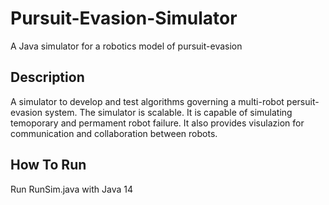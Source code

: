 # Pursuit-Evasion-Simulator
A Java simulator for a robotics model of pursuit-evasion

## Description
A simulator to develop and test algorithms governing a multi-robot persuit-evasion system. The simulator is scalable. It is capable of simulating temoporary and permament robot failure. It also provides visulazion for communication and collaboration between robots.

## How To Run
Run RunSim.java with Java 14
